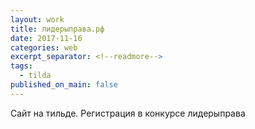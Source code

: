 ```yaml
---
layout: work
title: лидерыправа.рф
date: 2017-11-16
categories: web
excerpt_separator: <!--readmore-->
tags:
  - tilda
published_on_main: false
---
```

Сайт на тильде. Регистрация в конкурсе лидерыправа
